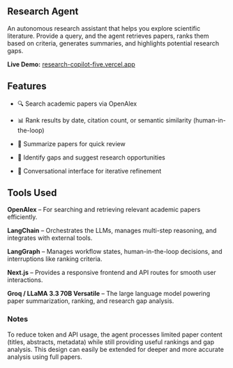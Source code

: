 ## Research Agent

An autonomous research assistant that helps you explore scientific literature. Provide a query, and the agent retrieves papers, ranks them based on criteria, generates summaries, and highlights potential research gaps.

**Live Demo:** [research-copilot-five.vercel.app](https://research-copilot-five.vercel.app/)

## Features

- 🔍 Search academic papers via OpenAlex

- 📊 Rank results by date, citation count, or semantic similarity (human-in-the-loop)

- 📝 Summarize papers for quick review

- 🧩 Identify gaps and suggest research opportunities

- 💬 Conversational interface for iterative refinement

## Tools Used

**OpenAlex** – For searching and retrieving relevant academic papers efficiently. 

**LangChain** – Orchestrates the LLMs, manages multi-step reasoning, and integrates with external tools.

**LangGraph** – Manages workflow states, human-in-the-loop decisions, and interruptions like ranking criteria.

**Next.js** – Provides a responsive frontend and API routes for smooth user interactions. 

**Groq / LLaMA 3.3 70B Versatile** – The large language model powering paper summarization, ranking, and research gap analysis.  

### Notes

To reduce token and API usage, the agent processes limited paper content (titles, abstracts, metadata) while still providing useful rankings and gap analysis. This design can easily be extended for deeper and more accurate analysis using full papers.